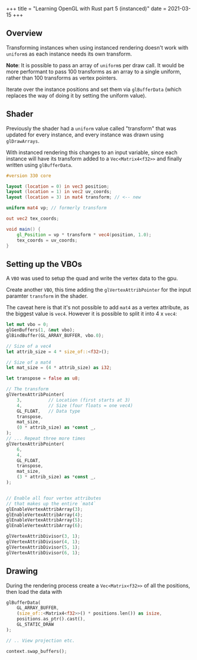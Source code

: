 +++
title = "Learning OpenGL with Rust part 5 (instanced)"
date = 2021-03-15
+++

## Overview

Transforming instances when using instanced rendering doesn't work with
`uniform`s  as each instance needs its own transform.

**Note**: It is possible to pass an array of `uniform`s per draw call.
It would be more performant to pass 100 transforms as an array to a single
uniform, rather than 100 transforms as vertex pointers.

Iterate over the instance positions and set them via `glBufferData` (which
replaces the way of doing it by setting the uniform value).

## Shader

Previously the shader had a `uniform` value called "transform" that was updated
for every instance, and every instance was drawn using `glDrawArrays`.

With instanced rendering this changes to an input variable, since each instance
will have its transform added to a `Vec<Matrix4<f32>>` and finally written using
`glBufferData`.

```glsl
#version 330 core

layout (location = 0) in vec3 position;
layout (location = 1) in vec2 uv_coords;
layout (location = 3) in mat4 transform; // <-- new

uniform mat4 vp; // formerly transform

out vec2 tex_coords;

void main() {
    gl_Position = vp * transform * vec4(position, 1.0);
    tex_coords = uv_coords;
}
```

## Setting up the VBOs

A `VBO` was used to setup the quad and write the vertex data to the gpu.

Create another `VBO`, this time adding the `glVertexAttribPointer` for the input
paramter `transform` in the shader.

The caveat here is that it's not possible to add `mat4` as a vertex attribute,
as the biggest value is `vec4`. However it is possible to split it into 4 x
`vec4`:

```rust
let mut vbo = 0;
glGenBuffers(1, &mut vbo);
glBindBuffer(GL_ARRAY_BUFFER, vbo.0);

// Size of a vec4
let attrib_size = 4 * size_of::<f32>();

// Size of a mat4
let mat_size = (4 * attrib_size) as i32;

let transpose = false as u8;

// The transform
glVertexAttribPointer(
    3,          // Location (first starts at 3)
    4,          // Size (four floats = one vec4)
    GL_FLOAT,   // Data type
    transpose,
    mat_size,
    (0 * attrib_size) as *const _,
);
// ... Repeat three more times
glVertexAttribPointer(
    6,
    4,
    GL_FLOAT,
    transpose,
    mat_size,
    (3 * attrib_size) as *const _,
);


// Enable all four vertex attributes
// that makes up the entire `mat4`
glEnableVertexAttribArray(3);
glEnableVertexAttribArray(4);
glEnableVertexAttribArray(5);
glEnableVertexAttribArray(6);

glVertexAttribDivisor(3, 1);
glVertexAttribDivisor(4, 1);
glVertexAttribDivisor(5, 1);
glVertexAttribDivisor(6, 1);
```

## Drawing

During the rendering process create a `Vec<Matrix<f32>>` of all the positions,
then load the data with

```rust
glBufferData(
    GL_ARRAY_BUFFER,
    (size_of::<Matrix4<f32>>() * positions.len()) as isize,
    positions.as_ptr().cast(),
    GL_STATIC_DRAW
);

// .. View projection etc.

context.swap_buffers();
```
